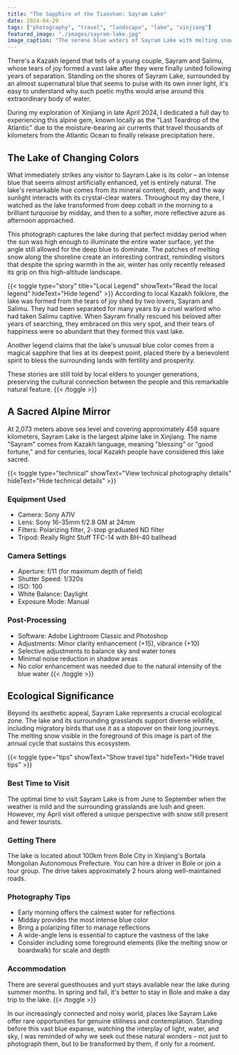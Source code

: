 ```yaml
---
title: "The Sapphire of the Tianshan: Sayram Lake"
date: 2024-04-29
tags: ["photography", "travel", "landscape", "lake", "xinjiang"]
featured_image: "./images/sayram-lake.jpg"
image_caption: "The serene blue waters of Sayram Lake with melting snow patches along the shore"
---
```


There's a Kazakh legend that tells of a young couple, Sayram and Salimu, whose tears of joy formed a vast lake after they were finally united following years of separation. Standing on the shores of Sayram Lake, surrounded by an almost supernatural blue that seems to pulse with its own inner light, it's easy to understand why such poetic myths would arise around this extraordinary body of water.

During my exploration of Xinjiang in late April 2024, I dedicated a full day to experiencing this alpine gem, known locally as the "Last Teardrop of the Atlantic" due to the moisture-bearing air currents that travel thousands of kilometers from the Atlantic Ocean to finally release precipitation here.

## The Lake of Changing Colors

What immediately strikes any visitor to Sayram Lake is its color – an intense blue that seems almost artificially enhanced, yet is entirely natural. The lake's remarkable hue comes from its mineral content, depth, and the way sunlight interacts with its crystal-clear waters. Throughout my day there, I watched as the lake transformed from deep cobalt in the morning to a brilliant turquoise by midday, and then to a softer, more reflective azure as afternoon approached.

This photograph captures the lake during that perfect midday period when the sun was high enough to illuminate the entire water surface, yet the angle still allowed for the deep blue to dominate. The patches of melting snow along the shoreline create an interesting contrast, reminding visitors that despite the spring warmth in the air, winter has only recently released its grip on this high-altitude landscape.

{{< toggle type="story" title="Local Legend" showText="Read the local legend" hideText="Hide legend" >}}
According to local Kazakh folklore, the lake was formed from the tears of joy shed by two lovers, Sayram and Salimu. They had been separated for many years by a cruel warlord who had taken Salimu captive. When Sayram finally rescued his beloved after years of searching, they embraced on this very spot, and their tears of happiness were so abundant that they formed this vast lake.

Another legend claims that the lake's unusual blue color comes from a magical sapphire that lies at its deepest point, placed there by a benevolent spirit to bless the surrounding lands with fertility and prosperity.

These stories are still told by local elders to younger generations, preserving the cultural connection between the people and this remarkable natural feature.
{{< /toggle >}}

## A Sacred Alpine Mirror

At 2,073 meters above sea level and covering approximately 458 square kilometers, Sayram Lake is the largest alpine lake in Xinjiang. The name "Sayram" comes from Kazakh language, meaning "blessing" or "good fortune," and for centuries, local Kazakh people have considered this lake sacred.

{{< toggle type="technical" showText="View technical photography details" hideText="Hide technical details" >}}
### Equipment Used
- Camera: Sony A7IV
- Lens: Sony 16-35mm f/2.8 GM at 24mm
- Filters: Polarizing filter, 2-stop graduated ND filter
- Tripod: Really Right Stuff TFC-14 with BH-40 ballhead

### Camera Settings
- Aperture: f/11 (for maximum depth of field)
- Shutter Speed: 1/320s
- ISO: 100
- White Balance: Daylight
- Exposure Mode: Manual

### Post-Processing
- Software: Adobe Lightroom Classic and Photoshop
- Adjustments: Minor clarity enhancement (+15), vibrance (+10)
- Selective adjustments to balance sky and water tones
- Minimal noise reduction in shadow areas
- No color enhancement was needed due to the natural intensity of the blue water
{{< /toggle >}}

## Ecological Significance

Beyond its aesthetic appeal, Sayram Lake represents a crucial ecological zone. The lake and its surrounding grasslands support diverse wildlife, including migratory birds that use it as a stopover on their long journeys. The melting snow visible in the foreground of this image is part of the annual cycle that sustains this ecosystem.

{{< toggle type="tips" showText="Show travel tips" hideText="Hide travel tips" >}}
### Best Time to Visit
The optimal time to visit Sayram Lake is from June to September when the weather is mild and the surrounding grasslands are lush and green. However, my April visit offered a unique perspective with snow still present and fewer tourists.

### Getting There
The lake is located about 100km from Bole City in Xinjiang's Bortala Mongolian Autonomous Prefecture. You can hire a driver in Bole or join a tour group. The drive takes approximately 2 hours along well-maintained roads.

### Photography Tips
- Early morning offers the calmest water for reflections
- Midday provides the most intense blue color
- Bring a polarizing filter to manage reflections
- A wide-angle lens is essential to capture the vastness of the lake
- Consider including some foreground elements (like the melting snow or boardwalk) for scale and depth

### Accommodation
There are several guesthouses and yurt stays available near the lake during summer months. In spring and fall, it's better to stay in Bole and make a day trip to the lake.
{{< /toggle >}}

In our increasingly connected and noisy world, places like Sayram Lake offer rare opportunities for genuine stillness and contemplation. Standing before this vast blue expanse, watching the interplay of light, water, and sky, I was reminded of why we seek out these natural wonders – not just to photograph them, but to be transformed by them, if only for a moment. 